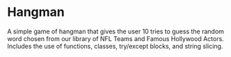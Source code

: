 # Hangman
A simple game of hangman that gives the user 10 tries to guess the random word chosen from our library of NFL Teams and Famous Hollywood Actors. Includes the use of functions, classes, try/except blocks, and string slicing.

